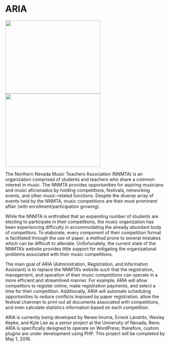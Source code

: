 # ARIA

<img src="https://s.w.org/about/images/logos/wordpress-logo-stacked-rgb.png" style="width:300px; height:230px;">
<img src="https://upload.wikimedia.org/wikipedia/commons/thumb/2/27/PHP-logo.svg/2000px-PHP-logo.svg.png" style="width:300px; height:230px;">

The Northern Nevada Music Teachers Association (NNMTA) is an organization comprised of students and teachers who share a common interest in music. The NNMTA provides opportunities for aspiring musicians and music aficionados by holding competitions, festivals, networking events, and other music-related functions. Despite the diverse array of events held by the NNMTA, music competitions are their most prominent affair (with enrollment/participation growing).  

While the NNMTA is enthralled that an expanding number of students are electing to participate in their competitions, the music organization has been experiencing difficulty in accommodating the already abundant body of competitors. To elaborate, every component of their competition format is facilitated through the use of paper, a method prone to several mistakes which can be difficult to alleviate. Unfortunately, the current state of the NNMTA’s website provides little support for mitigating the organizational problems associated with their music competitions.

The main goal of ARIA (Administration, Registration, and Information Assistant) is to replace the NNMTA’s website such that the registration,  management, and operation of their music competitions can operate in a more efficient and streamlined manner. For example, ARIA will allow competitors to register online, make registration payments, and select a time for their competition. Additionally, ARIA will automate scheduling opportunities to reduce conflicts imposed by paper registration, allow the festival chairman to print out all documents associated with competitions, and even calculate statistics information based on each competition.

ARIA is currently being developed by Renee Iinuma, Ernest Landrito, Wesley Kepke, and Kyle Lee as a senior project at the University of Nevada, Reno. ARIA is specifically designed to operate on WordPress; therefore, custom plugins are under development using PHP. This project will be completed by May 1, 2016.
